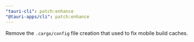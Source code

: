```yaml
---
"tauri-cli": patch:enhance
"@tauri-apps/cli": patch:enhance
---
```


Remove the `.cargo/config` file creation that used to fix mobile build caches.
